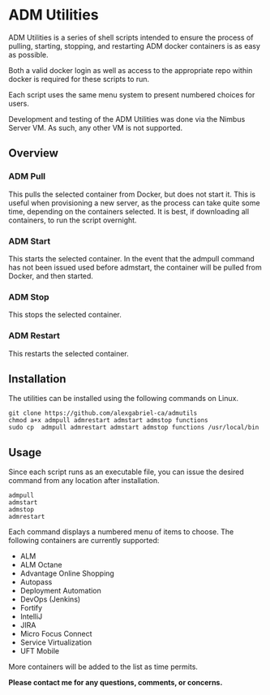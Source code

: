 # ADM Utilities

ADM Utilities is a series of shell scripts intended to ensure the process of pulling, starting, stopping, and restarting ADM docker containers is as easy as possible.

Both a valid docker login as well as access to the appropriate repo within docker is required for these scripts to run.

Each script uses the same menu system to present numbered choices for users.

Development and testing of the ADM Utilities was done via the Nimbus Server VM.  As such, any other VM is not supported.

## Overview
### ADM Pull
This pulls the selected container from Docker, but does not start it.  This is useful when provisioning a new server, as the process can take quite some time, depending on the containers selected.  It is best, if downloading all containers, to run the script overnight.

### ADM Start
This starts the selected container.  In the event that the admpull command has not been issued used before admstart, the container will be pulled from Docker, and then started.

### ADM Stop
This stops the selected container.

### ADM Restart
This restarts the selected container.

## Installation
The utilities can be installed using the following commands on Linux.

`git clone https://github.com/alexgabriel-ca/admutils`  
`chmod a+x admpull admrestart admstart admstop functions`  
`sudo cp  admpull admrestart admstart admstop functions /usr/local/bin`  

## Usage
Since each script runs as an executable file, you can issue the desired command from any location after installation.  

`admpull`  
`admstart`  
`admstop`  
`admrestart`  

Each command displays a numbered menu of items to choose.  The following containers are currently supported:
* ALM
* ALM Octane
* Advantage Online Shopping
* Autopass
* Deployment Automation
* DevOps (Jenkins)
* Fortify
* IntelliJ
* JIRA
* Micro Focus Connect
* Service Virtualization
* UFT Mobile

More containers will be added to the list as time permits.

**Please contact me for any questions, comments, or concerns.**
